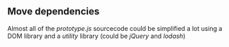 ## Move dependencies  

Almost all of the _prototype.js_ sourcecode could be simplified a lot using a DOM library and a _utility_ library (could be _jQuery_ and _lodash_)

